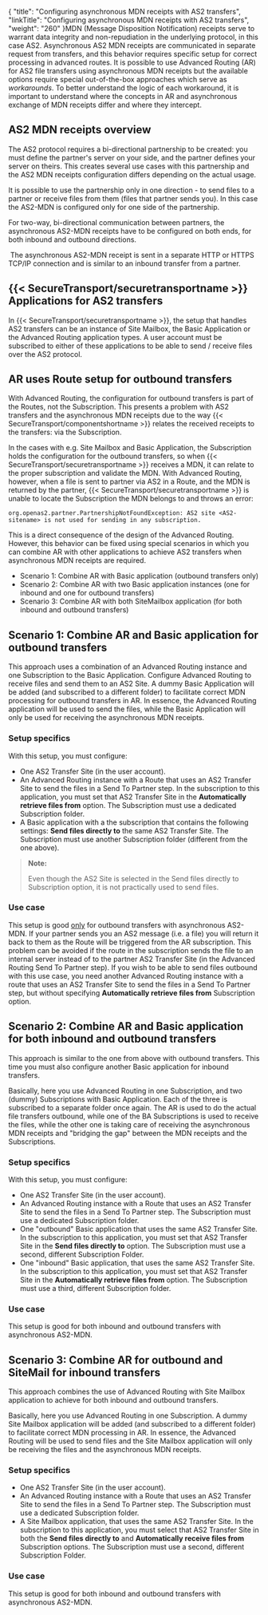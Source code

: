 {
    "title": "Configuring asynchronous MDN receipts with AS2 transfers",
    "linkTitle": "Configuring asynchronous MDN receipts with AS2 transfers",
    "weight": "260"
}MDN (Message Disposition Notification) receipts serve to warrant data integrity and non-repudiation in the underlying protocol, in this case AS2. Asynchronous AS2 MDN receipts are communicated in separate request from transfers, and this behavior requires specific setup for correct processing in advanced routes. It is possible to use Advanced Routing (AR) for AS2 file transfers using asynchronous MDN receipts but the available options require special out-of-the-box approaches which serve as *workarounds*. To better understand the logic of each workaround, it is important to understand where the concepts in AR and asynchronous exchange of MDN receipts differ and where they intercept.

## AS2 MDN receipts overview

The AS2 protocol requires a bi-directional partnership to be created: you must define the partner's server on your side, and the partner defines your server on theirs. This creates several use cases with this partnership and the AS2 MDN receipts configuration differs depending on the actual usage.

It is possible to use the partnership only in one direction - to send files to a partner or receive files from them (files that partner sends you). In this case the AS2-MDN is configured only for one side of the partnership.

For two-way, bi-directional communication between partners, the asynchronous AS2-MDN receipts have to be configured on both ends, for both inbound and outbound directions.

 The asynchronous AS2-MDN receipt is sent in a separate HTTP or HTTPS TCP/IP connection and is similar to an inbound transfer from a partner.

## {{< SecureTransport/securetransportname  >}} Applications for AS2 transfers

In {{< SecureTransport/securetransportname  >}}, the setup that handles AS2 transfers can be an instance of Site Mailbox, the Basic Application or the Advanced Routing application types. A user account must be subscribed to either of these applications to be able to send / receive files over the AS2 protocol.

## AR uses Route setup for outbound transfers

With Advanced Routing, the configuration for outbound transfers is part of the Routes, not the Subscription. This presents a problem with AS2 transfers and the asynchronous MDN receipts due to the way {{< SecureTransport/componentshortname  >}} relates the received receipts to the transfers: via the Subscription.

In the cases with e.g. Site Mailbox and Basic Application, the Subscription holds the configuration for the outbound transfers, so when {{< SecureTransport/securetransportname  >}} receives a MDN, it can relate to the proper subscription and validate the MDN. With Advanced Routing, however, when a file is sent to partner via AS2 in a Route, and the MDN is returned by the partner, {{< SecureTransport/securetransportname  >}} is unable to locate the Subscription the MDN belongs to and throws an error:


    org.openas2.partner.PartnershipNotFoundException: AS2 site <AS2-sitename> is not used for sending in any subscription.

This is a direct consequence of the design of the Advanced Routing. However, this behavior can be fixed using special scenarios in which you can combine AR with other applications to achieve AS2 transfers when asynchronous MDN receipts are required.

-   Scenario 1: Combine AR with Basic application (outbound transfers only)
-   Scenario 2: Combine AR with two Basic application instances (one for inbound and one for outbound transfers)
-   Scenario 3: Combine AR with both SiteMailbox application (for both inbound and outbound transfers)

## Scenario 1: Combine AR and Basic application for outbound transfers

This approach uses a combination of an Advanced Routing instance and one Subscription to the Basic Application. Configure Advanced Routing to receive files and send them to an AS2 Site. A dummy Basic Application will be added (and subscribed to a different folder) to facilitate correct MDN processing for outbound transfers in AR. In essence, the Advanced Routing application will be used to send the files, while the Basic Application will only be used for receiving the asynchronous MDN receipts.

### Setup specifics

With this setup, you must configure:

-   One AS2 Transfer Site (in the user account).
-   An Advanced Routing instance with a Route that uses an AS2 Transfer Site to send the files in a Send To Partner step. In the subscription to this application, you must set that AS2 Transfer Site in the **Automatically retrieve files from** option. The Subscription must use a dedicated Subscription folder.
-   A Basic application with a the subscription that contains the following settings: **Send files directly to** the same AS2 Transfer Site. The Subscription must use another Subscription folder (different from the one above).

> **Note:**
>
> Even though the AS2 Site is selected in the Send files directly to Subscription option, it is not practically used to send files.

### Use case

This setup is good <u>only</u> for outbound transfers with asynchronous AS2-MDN. If your partner sends you an AS2 message (i.e. a file) you will return it back to them as the Route will be triggered from the AR subscription. This problem can be avoided if the route in the subscription sends the file to an internal server instead of to the partner AS2 Transfer Site (in the Advanced Routing Send To Partner step). If you wish to be able to send files outbound with this use case, you need another Advanced Routing instance with a route that uses an AS2 Transfer Site to send the files in a Send To Partner step, but without specifying **Automatically retrieve files from** Subscription option.

## Scenario 2: Combine AR and Basic application for both inbound and outbound transfers

This approach is similar to the one from above with outbound transfers. This time you must also configure another Basic application for inbound transfers.

Basically, here you use Advanced Routing in one Subscription, and two (dummy) Subscriptions with Basic Application. Each of the three is subscribed to a separate folder once again. The AR is used to do the actual file transfers outbound, while one of the BA Subscriptions is used to receive the files, while the other one is taking care of receiving the asynchronous MDN receipts and "bridging the gap" between the MDN receipts and the Subscriptions.

### Setup specifics

With this setup, you must configure:

-   One AS2 Transfer Site (in the user account).
-   An Advanced Routing instance with a Route that uses an AS2 Transfer Site to send the files in a Send To Partner step. The Subscription must use a dedicated Subscription folder.
-   One "outbound" Basic application that uses the same AS2 Transfer Site. In the subscription to this application, you must set that AS2 Transfer Site in the **Send files directly to** option. The Subscription must use a second, different Subscription Folder.
-   One "inbound" Basic application, that uses the same AS2 Transfer Site. In the subscription to this application, you must set that AS2 Transfer Site in the **Automatically retrieve files from** option. The Subscription must use a third, different Subscription folder.

### Use case

This setup is good for both inbound and outbound transfers with asynchronous AS2-MDN.

## Scenario 3: Combine AR for outbound and SiteMail for inbound transfers

This approach combines the use of Advanced Routing with Site Mailbox application to achieve for both inbound and outbound transfers.

Basically, here you use Advanced Routing in one Subscription. A dummy Site Mailbox application will be added (and subscribed to a different folder) to facilitate correct MDN processing in AR. In essence, the Advanced Routing will be used to send files and the Site Mailbox application will only be receiving the files and the asynchronous MDN receipts.

### Setup specifics

-   One AS2 Transfer Site (in the user account).
-   An Advanced Routing instance with a Route that uses an AS2 Transfer Site to send the files in a Send To Partner step. The Subscription must use a dedicated Subscription folder.
-   A Site Mailbox application, that uses the same AS2 Transfer Site. In the subscription to this application, you must select that AS2 Transfer Site in both the **Send files directly to** and **Automatically receive files from** Subscription options. The Subscription must use a second, different Subscription Folder.

### Use case

This setup is good for both inbound and outbound transfers with asynchronous AS2-MDN.

 
